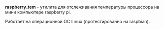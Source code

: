 **raspberry_tem** - утилита для отслеживания температуры процессора на мини компьютере raspberry pi.

Работает на операционной ОС Linux (протестированно на raspbian).

